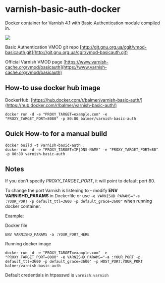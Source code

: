 # varnish-basic-auth-docker
Docker container for Varnish 4.1 with Basic Authentication module compiled in. 

[![](https://badge.imagelayers.io/balmer/varnish-basic-auth:latest.svg)](https://imagelayers.io/?images=balmer/varnish-basic-auth:latest 'Get your own badge on imagelayers.io')

Basic Authentication VMOD git repo [http://git.gnu.org.ua/cgit/vmod-basicauth.git](http://git.gnu.org.ua/cgit/vmod-basicauth.git)

Official Varnish VMOD page [https://www.varnish-cache.org/vmod/basicauth](https://www.varnish-cache.org/vmod/basicauth)

## How-to use docker hub image 


DockerHub: [https://hub.docker.com/r/balmer/varnish-basic-auth/](https://hub.docker.com/r/balmer/varnish-basic-auth/)


```
docker run -d -e "PROXY_TARGET=example.com" -e "PROXY_TARGET_PORT=8080" -p 80:80 balmer/varnish-basic-auth
```


## Quick How-to for a manual build

```
docker build -t varnish-basic-auth .
docker run -d -e "PROXY_TARGET=IP|DNS-NAME" -e "PROXY_TARGET_PORT=80" -p 80:80 varnish-basic-auth
```

## Notes 


If you don't specify *PROXY\_TARGET\_PORT*, it will point to default port 80.

To change the port Varnish is listening to - modify **ENV VARNISHD\_PARAMS** in Dockerfile or use 
```-e VARNISHD_PARAMS="-a :YOUR_PORT -p default_ttl=3600 -p default_grace=3600"``` when running docker container.

Example:

Docker file

```
ENV VARNISHD_PARAMS -a :YOUR_PORT_HERE
```
Running docker image

```
docker run -d -e "PROXY_TARGET=example.com" -e "PROXY_TARGET_PORT=8080" -e VARNISHD_PARAMS="-a :YOUR_PORT -p default_ttl=3600 -p default_grace=3600" -p HOST_PORT:YOUR_PORT balmer/varnish-basic-auth
```

Default credentials in htpasswd is ```varnish:varnish```